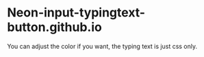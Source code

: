 # Neon-input-typingtext-button.github.io
You can adjust the color if you want, the typing text is just css only.
